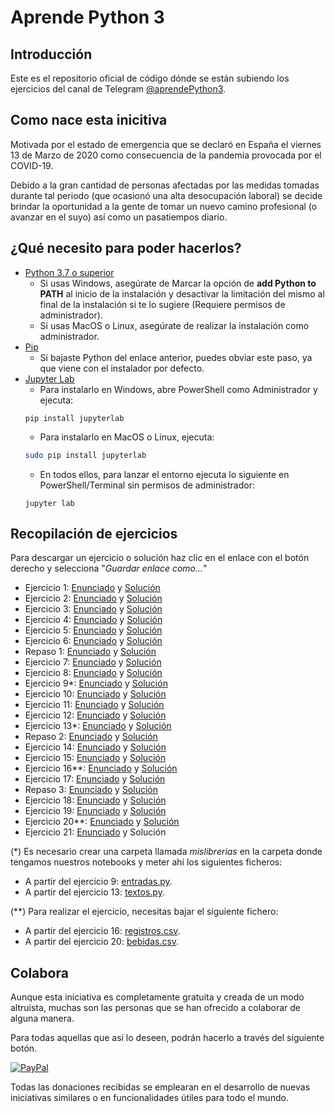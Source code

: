 # Aprende Python 3

## Introducción
Este es el repositorio oficial de código dónde se están subiendo los ejercicios del canal de Telegram [@aprendePython3](https://t.me/aprendePython3).

## Como nace esta inicitiva
Motivada por el estado de emergencia que se declaró en España el viernes 13 de Marzo de 2020 como consecuencia de la pandemia provocada por el COVID-19.

Debido a la gran cantidad de personas afectadas por las medidas tomadas durante tal periodo (que ocasionó una alta desocupación laboral) se decide brindar la oportunidad a la gente de tomar un nuevo camino profesional (o avanzar en el suyo) así como un pasatiempos diario.

## ¿Qué necesito para poder hacerlos?
- [Python 3.7 o superior](https://www.python.org/downloads/)
  * Si usas Windows, asegúrate de Marcar la opción de **add Python to PATH** al inicio de la instalación y desactivar la limitación del mismo al final de la instalación si te lo sugiere (Requiere permisos de administrador).
  * Si usas MacOS o Linux, asegúrate de realizar la instalación como administrador.
- [Pip](https://www.neoguias.com/como-instalar-pip-python/)
  * Si bajaste Python del enlace anterior, puedes obviar este paso, ya que viene con el instalador por defecto.
- [Jupyter Lab](https://jupyter.org/install)
  * Para instalarlo en Windows, abre PowerShell como Administrador y ejecuta:
  ```console
  pip install jupyterlab
  ```
  * Para instalarlo en MacOS o Linux, ejecuta:
  ```sh
  sudo pip install jupyterlab
  ```
  * En todos ellos, para lanzar el entorno ejecuta lo siguiente en PowerShell/Terminal sin permisos de administrador:
  ```console
  jupyter lab
  ```

## Recopilación de ejercicios
Para descargar un ejercicio o solución haz clic en el enlace con el botón derecho y selecciona "_Guardar enlace como..._"
- Ejercicio 1: [Enunciado](https://github.com/JuanBrugera/AprendePython3/raw/master/Ejercicios/Ejercicio%201.ipynb) y [Solución](https://github.com/JuanBrugera/AprendePython3/raw/master/Soluciones/Soluci%C3%B3n%20-%20Ejercicio%201.ipynb)
- Ejercicio 2: [Enunciado](https://github.com/JuanBrugera/AprendePython3/raw/master/Ejercicios/Ejercicio%202.ipynb) y [Solución](https://github.com/JuanBrugera/AprendePython3/raw/master/Soluciones/Soluci%C3%B3n%20-%20Ejercicio%202.ipynb)
- Ejercicio 3: [Enunciado](https://github.com/JuanBrugera/AprendePython3/raw/master/Ejercicios/Ejercicio%203.ipynb) y [Solución](https://github.com/JuanBrugera/AprendePython3/raw/master/Soluciones/Soluci%C3%B3n%20-%20Ejercicio%203.ipynb)
- Ejercicio 4: [Enunciado](https://github.com/JuanBrugera/AprendePython3/raw/master/Ejercicios/Ejercicio%204.ipynb) y [Solución](https://github.com/JuanBrugera/AprendePython3/raw/master/Soluciones/Soluci%C3%B3n%20-%20Ejercicio%204.ipynb)
- Ejercicio 5: [Enunciado](https://github.com/JuanBrugera/AprendePython3/raw/master/Ejercicios/Ejercicio%205.ipynb) y [Solución](https://github.com/JuanBrugera/AprendePython3/raw/master/Soluciones/Soluci%C3%B3n%20-%20Ejercicio%205.ipynb)
- Ejercicio 6: [Enunciado](https://github.com/JuanBrugera/AprendePython3/raw/master/Ejercicios/Ejercicio%206.ipynb) y [Solución](https://github.com/JuanBrugera/AprendePython3/raw/master/Soluciones/Soluci%C3%B3n%20-%20Ejercicio%206.ipynb)
- Repaso 1: [Enunciado](https://github.com/JuanBrugera/AprendePython3/raw/master/Repasos/Repaso%201.ipynb) y [Solución](https://github.com/JuanBrugera/AprendePython3/raw/master/Repasos/Soluci%C3%B3n%20-%20Repaso%201.ipynb)
- Ejercicio 7: [Enunciado](https://github.com/JuanBrugera/AprendePython3/raw/master/Ejercicios/Ejercicio%207.ipynb) y [Solución](https://github.com/JuanBrugera/AprendePython3/raw/master/Soluciones/Soluci%C3%B3n%20-%20Ejercicio%207.ipynb)
- Ejercicio 8: [Enunciado](https://github.com/JuanBrugera/AprendePython3/raw/master/Ejercicios/Ejercicio%208.ipynb) y [Solución](https://github.com/JuanBrugera/AprendePython3/raw/master/Soluciones/Soluci%C3%B3n%20-%20Ejercicio%208.ipynb)
- Ejercicio 9\*: [Enunciado](https://github.com/JuanBrugera/AprendePython3/raw/master/Ejercicios/Ejercicio%209.ipynb) y [Solución](https://github.com/JuanBrugera/AprendePython3/raw/master/Soluciones/Soluci%C3%B3n%20-%20Ejercicio%209.ipynb)
- Ejercicio 10: [Enunciado](https://github.com/JuanBrugera/AprendePython3/raw/master/Ejercicios/Ejercicio%2010.ipynb) y [Solución](https://github.com/JuanBrugera/AprendePython3/raw/master/Soluciones/Soluci%C3%B3n%20-%20Ejercicio%2010.ipynb)
- Ejercicio 11: [Enunciado](https://github.com/JuanBrugera/AprendePython3/raw/master/Ejercicios/Ejercicio%2011.ipynb) y [Solución](https://github.com/JuanBrugera/AprendePython3/raw/master/Soluciones/Soluci%C3%B3n%20-%20Ejercicio%2011.ipynb)
- Ejercicio 12: [Enunciado](https://github.com/JuanBrugera/AprendePython3/raw/master/Ejercicios/Ejercicio%2012.ipynb) y [Solución](https://github.com/JuanBrugera/AprendePython3/raw/master/Soluciones/Soluci%C3%B3n%20-%20Ejercicio%2012.ipynb)
- Ejercicio 13\*: [Enunciado](https://github.com/JuanBrugera/AprendePython3/raw/master/Ejercicios/Ejercicio%2013.ipynb) y [Solución](https://github.com/JuanBrugera/AprendePython3/raw/master/Soluciones/Soluci%C3%B3n%20-%20Ejercicio%2013.ipynb)
- Repaso 2: [Enunciado](https://github.com/JuanBrugera/AprendePython3/raw/master/Repasos/Repaso%202.ipynb) y [Solución](https://github.com/JuanBrugera/AprendePython3/raw/master/Repasos/Soluci%C3%B3n%20-%20Repaso%202.ipynb)
- Ejercicio 14: [Enunciado](https://github.com/JuanBrugera/AprendePython3/raw/master/Ejercicios/Ejercicio%2014.ipynb) y [Solución](https://github.com/JuanBrugera/AprendePython3/raw/master/Soluciones/Soluci%C3%B3n%20-%20Ejercicio%2014.ipynb)
- Ejercicio 15: [Enunciado](https://github.com/JuanBrugera/AprendePython3/raw/master/Ejercicios/Ejercicio%2015.ipynb) y [Solución](https://github.com/JuanBrugera/AprendePython3/raw/master/Soluciones/Soluci%C3%B3n%20-%20Ejercicio%2015.ipynb)
- Ejercicio 16**: [Enunciado](https://github.com/JuanBrugera/AprendePython3/raw/master/Ejercicios/Ejercicio%2016.ipynb) y [Solución](https://github.com/JuanBrugera/AprendePython3/raw/master/Soluciones/Soluci%C3%B3n%20-%20Ejercicio%2016.ipynb)
- Ejercicio 17: [Enunciado](https://github.com/JuanBrugera/AprendePython3/raw/master/Ejercicios/Ejercicio%2017.ipynb) y [Solución](https://github.com/JuanBrugera/AprendePython3/raw/master/Soluciones/Soluci%C3%B3n%20-%20Ejercicio%2017.ipynb)
- Repaso 3: [Enunciado](https://github.com/JuanBrugera/AprendePython3/raw/master/Repasos/Repaso%203.ipynb) y [Solución](https://github.com/JuanBrugera/AprendePython3/raw/master/Repasos/Soluci%C3%B3n%20-%20Repaso%203.ipynb)
- Ejercicio 18: [Enunciado](https://github.com/JuanBrugera/AprendePython3/raw/master/Ejercicios/Ejercicio%2018.ipynb) y [Solución](https://github.com/JuanBrugera/AprendePython3/raw/master/Soluciones/Soluci%C3%B3n%20-%20Ejercicio%2018.ipynb)
- Ejercicio 19: [Enunciado](https://github.com/JuanBrugera/AprendePython3/raw/master/Ejercicios/Ejercicio%2019.ipynb) y [Solución](https://github.com/JuanBrugera/AprendePython3/raw/master/Soluciones/Soluci%C3%B3n%20-%20Ejercicio%2019.ipynb)
- Ejercicio 20**: [Enunciado](https://github.com/JuanBrugera/AprendePython3/raw/master/Ejercicios/Ejercicio%2020.ipynb) y [Solución](https://github.com/JuanBrugera/AprendePython3/raw/master/Soluciones/Soluci%C3%B3n%20-%20Ejercicio%2020.ipynb)
- Ejercicio 21: [Enunciado](https://github.com/JuanBrugera/AprendePython3/raw/master/Ejercicios/Ejercicio%2021.ipynb) y Solución

(\*) Es necesario crear una carpeta llamada *mislibrerias* en la carpeta donde tengamos nuestros notebooks y meter ahí los siguientes ficheros:
- A partir del ejercicio 9: [entradas.py](https://github.com/JuanBrugera/AprendePython3/raw/master/Ejercicios/mislibrerias/entradas.py).
- A partir del ejercicio 13: [textos.py](https://github.com/JuanBrugera/AprendePython3/raw/master/Ejercicios/mislibrerias/textos.py).

(\*\*) Para realizar el ejercicio, necesitas bajar el siguiente fichero:
- A partir del ejercicio 16: [registros.csv](https://github.com/JuanBrugera/AprendePython3/raw/master/Otros/registros.csv).
- A partir del ejercicio 20: [bebidas.csv](https://github.com/JuanBrugera/AprendePython3/raw/master/Otros/bebidas.csv).

## Colabora
Aunque esta iniciativa es completamente gratuita y creada de un modo altruista, muchas son las personas que se han ofrecido a colaborar de alguna manera.

Para todas aquellas que así lo deseen, podrán hacerlo a través del siguiente botón.

[![PayPal](https://www.paypalobjects.com/es_ES/ES/i/btn/btn_donateCC_LG.gif)](https://www.paypal.com/cgi-bin/webscr?cmd=_s-xclick&hosted_button_id=2EMA3CAFZNMMC&source=url)

Todas las donaciones recibidas se emplearan en el desarrollo de nuevas iniciativas similares o en funcionalidades útiles para todo el mundo.

